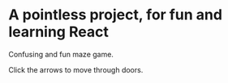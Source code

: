 # A pointless project, for fun and learning React

Confusing and fun maze game.

Click the arrows to move through doors.
